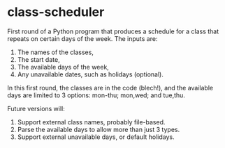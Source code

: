# class-scheduler
First round of a Python program that produces a
schedule for a class that repeats on certain
days of the week. The inputs are:

1. The names of the classes,
2. The start date,
3. The available days of the week,
4. Any unavailable dates, such as holidays (optional).

In this first round, the classes are in the code (blech!),
and the available days are limited to 3 options: mon-thu; mon,wed;
and tue,thu.

Future versions will:
1. Support external class names, probably file-based.
2. Parse the available days to allow more than just 3 types.
3. Support external unavailable days, or default holidays.
